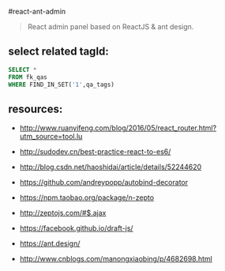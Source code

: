 #react-ant-admin
> React admin panel based on ReactJS &amp; ant design.

## select related tagId:
```sql
SELECT *
FROM fk_qas
WHERE FIND_IN_SET('1',qa_tags)
```

## resources:
+ http://www.ruanyifeng.com/blog/2016/05/react_router.html?utm_source=tool.lu
+ http://sudodev.cn/best-practice-react-to-es6/
+ http://blog.csdn.net/haoshidai/article/details/52244620
+ https://github.com/andreypopp/autobind-decorator

+ https://npm.taobao.org/package/n-zepto
+ http://zeptojs.com/#$.ajax
+ https://facebook.github.io/draft-js/
+ https://ant.design/
+ http://www.cnblogs.com/manongxiaobing/p/4682698.html
